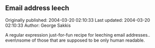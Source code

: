 ## Email address leech

Originally published: 2004-03-20 02:10:33
Last updated: 2004-03-20 02:10:33
Author: George Sakkis

A regular expression just-for-fun recipe for leeching email addresses.. even\nsome of those that are supposed to be only human readable.